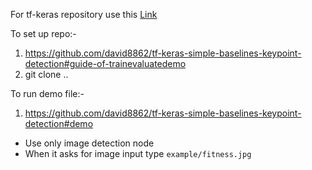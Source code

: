 For tf-keras repository use this [Link](https://github.com/david8862/tf-keras-simple-baselines-keypoint-detection)

To set up repo:-
1. https://github.com/david8862/tf-keras-simple-baselines-keypoint-detection#guide-of-trainevaluatedemo
2. git clone ..

To run demo file:-
1. https://github.com/david8862/tf-keras-simple-baselines-keypoint-detection#demo
* Use only image detection node
* When it asks for image input type `example/fitness.jpg`
